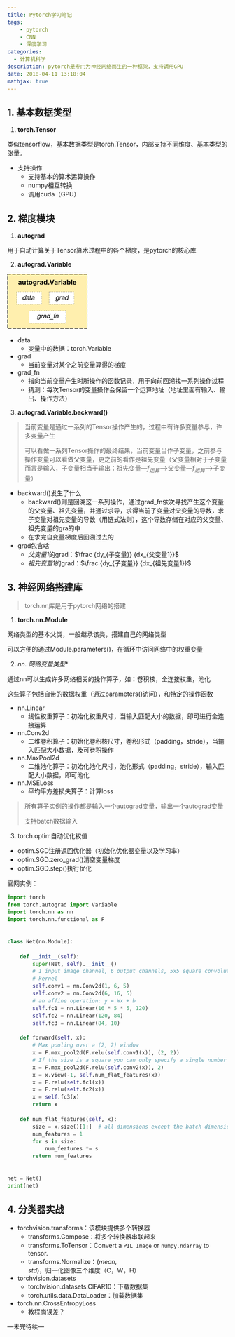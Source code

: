 ```yaml
---
title: Pytorch学习笔记
tags:
	- pytorch
	- CNN
	- 深度学习
categories:
  - 计算机科学
description: pytorch是专门为神经网络而生的一种框架，支持调用GPU
date: 2018-04-11 13:18:04
mathjax: true
---
```


## 1. 基本数据类型

1. **torch.Tensor**

类似tensorflow，基本数据类型是torch.Tensor，内部支持不同维度、基本类型的张量。

- 支持操作
  - 支持基本的算术运算操作
  - numpy相互转换
  - 调用cuda（GPU）



## 2. 梯度模块

1. **autograd**

用于自动计算关于Tensor算术过程中的各个梯度，是pytorch的核心库

2. **autograd.Variable**

![Variable](pytorch/Variable.png)

- data
  - 变量中的数据：torch.Variable
- grad
  - 当前变量对某个之前变量算得的梯度
- grad_fn
  - 指向当前变量产生时所操作的函数记录，用于向前回溯找一系列操作过程
  - 猜测：每次Tensor的变量操作会保留一个运算地址（地址里面有输入、输出、操作方法）

3. **autograd.Variable.backward()**

> 当前变量是通过一系列的Tensor操作产生的，过程中有许多变量参与，许多变量产生
>
> 可以看做一系列Tensor操作的最终结果，当前变量当作子变量，之前参与操作变量可以看做父变量，更之前的看作是祖先变量（父变量相对于子变量而言是输入，子变量相当于输出：祖先变量—$f_{运算}$—>父变量—$f_{运算}$—>子变量）

- backward()发生了什么
  - backward()则是回溯这一系列操作，通过grad_fn依次寻找产生这个变量的父变量、祖先变量，并通过求导，求得当前子变量对父变量的导数，求子变量对祖先变量的导数（用链式法则），这个导数存储在对应的父变量、祖先变量的gra的中
  - 在求完自变量梯度后回溯过去的
- grad包含啥
  - *父变量1*的grad：$\frac {dy_{子变量}} {dx_{父变量1}}$
  - *祖先变量1*的grad：$\frac {dy_{子变量}} {dx_{祖先变量1}}$



## 3. 神经网络搭建库

>  torch.nn库是用于pytorch网络的搭建

1. **torch.nn.Module**

网络类型的基本父类，一般继承该类，搭建自己的网络类型

可以方便的通过Module.parameters()，在循环中访问网络中的权重变量

2. **nn.* 网络变量类型**

通过nn可以生成许多网络相关的操作算子，如：卷积核，全连接权重，池化

这些算子包括自带的数据权重（通过parameters()访问），和特定的操作函数

- nn.Linear
  - 线性权重算子：初始化权重尺寸，当输入匹配大小的数据，即可进行全连接运算
- nn.Conv2d
  - 二维卷积算子：初始化卷积核尺寸，卷积形式（padding，stride），当输入匹配大小数据，及可卷积操作
- nn.MaxPool2d
  - 二维池化算子：初始化池化尺寸，池化形式（padding，stride），输入匹配大小数据，即可池化
- nn.MSELoss
  - 平均平方差损失算子：计算loss

>  所有算子实例的操作都是输入一个autograd变量，输出一个autograd变量
>
> 支持batch数据输入

3. torch.optim自动优化权值

- optim.SGD注册返回优化器（初始化优化器变量以及学习率）
- optim.SGD.zero_grad()清空变量梯度
- optim.SGD.step()执行优化

官网实例：

```python
import torch
from torch.autograd import Variable
import torch.nn as nn
import torch.nn.functional as F


class Net(nn.Module):

    def __init__(self):
        super(Net, self).__init__()
        # 1 input image channel, 6 output channels, 5x5 square convolution
        # kernel
        self.conv1 = nn.Conv2d(1, 6, 5)
        self.conv2 = nn.Conv2d(6, 16, 5)
        # an affine operation: y = Wx + b
        self.fc1 = nn.Linear(16 * 5 * 5, 120)
        self.fc2 = nn.Linear(120, 84)
        self.fc3 = nn.Linear(84, 10)

    def forward(self, x):
        # Max pooling over a (2, 2) window
        x = F.max_pool2d(F.relu(self.conv1(x)), (2, 2))
        # If the size is a square you can only specify a single number
        x = F.max_pool2d(F.relu(self.conv2(x)), 2)
        x = x.view(-1, self.num_flat_features(x))
        x = F.relu(self.fc1(x))
        x = F.relu(self.fc2(x))
        x = self.fc3(x)
        return x

    def num_flat_features(self, x):
        size = x.size()[1:]  # all dimensions except the batch dimension
        num_features = 1
        for s in size:
            num_features *= s
        return num_features


net = Net()
print(net)
```



## 4. 分类器实战

- torchvision.transforms：该模块提供多个转换器
  - transforms.Compose：将多个转换器串联起来
  - transforms.ToTensor：Convert a `PIL Image` or `numpy.ndarray` to tensor.
  - transforms.Normalize：(*mean, std*)，归一化图像三个维度（C，W，H）
- torchvision.datasets
  - torchvision.datasets.CIFAR10：下载数据集
  - torch.utils.data.DataLoader：加载数据集
- torch.nn.CrossEntropyLoss
  - 教程商误差？




—未完待续—


